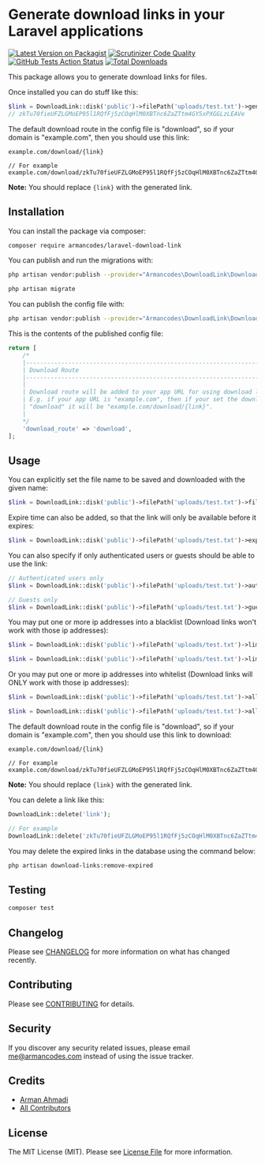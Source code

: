 # Generate download links in your Laravel applications

[![Latest Version on Packagist](https://img.shields.io/packagist/v/armancodes/laravel-download-link)](https://packagist.org/packages/armancodes/laravel-download-link)
[![Scrutinizer Code Quality](https://img.shields.io/scrutinizer/quality/g/armancodes/laravel-download-link)](https://scrutinizer-ci.com/g/armancodes/laravel-download-link)
[![GitHub Tests Action Status](https://img.shields.io/github/workflow/status/armancodes/laravel-download-link/Tests?label=tests)](https://github.com/armancodes/laravel-download-link/actions?query=workflow%3ATests+branch%3Amaster)
[![Total Downloads](https://img.shields.io/packagist/dt/armancodes/laravel-download-link)](https://packagist.org/packages/armancodes/laravel-download-link)

This package allows you to generate download links for files.

Once installed you can do stuff like this:

```php
$link = DownloadLink::disk('public')->filePath('uploads/test.txt')->generate();
// zkTu70fieUFZLGMoEP95l1RQfFj5zCOqHlM0XBTnc6ZaZTtm4GY5xPXGGLzLEAVe
```

The default download route in the config file is "download", so if your domain is "example.com", then you should use this link:

```
example.com/download/{link}

// For example
example.com/download/zkTu70fieUFZLGMoEP95l1RQfFj5zCOqHlM0XBTnc6ZaZTtm4GY5xPXGGLzLEAVe
```

**Note:** You should replace `{link}` with the generated link.

## Installation

You can install the package via composer:

```bash
composer require armancodes/laravel-download-link
```

You can publish and run the migrations with:

```bash
php artisan vendor:publish --provider="Armancodes\DownloadLink\DownloadLinkServiceProvider" --tag="migrations"

php artisan migrate
```

You can publish the config file with:

```bash
php artisan vendor:publish --provider="Armancodes\DownloadLink\DownloadLinkServiceProvider" --tag="config"
```

This is the contents of the published config file:

```php
return [
    /*
    |--------------------------------------------------------------------------
    | Download Route
    |--------------------------------------------------------------------------
    |
    | Download route will be added to your app URL for using download links.
    | E.g. if your app URL is "example.com", then if your set the download route to
    | "download" it will be "example.com/download/{link}".
    |
    */
    'download_route' => 'download',
];
```

## Usage

You can explicitly set the file name to be saved and downloaded with the given name:

```php
$link = DownloadLink::disk('public')->filePath('uploads/test.txt')->fileName('new-text.txt')->generate();
```

Expire time can also be added, so that the link will only be available before it expires:

```php
$link = DownloadLink::disk('public')->filePath('uploads/test.txt')->expire(now()->addDay())->generate();
```

You can also specify if only authenticated users or guests should be able to use the link:

 ```php
// Authenticated users only
$link = DownloadLink::disk('public')->filePath('uploads/test.txt')->auth()->generate();

// Guests only
$link = DownloadLink::disk('public')->filePath('uploads/test.txt')->guest()->generate();
 ```

You may put one or more ip addresses into a blacklist (Download links won't work with those ip addresses):

```php
$link = DownloadLink::disk('public')->filePath('uploads/test.txt')->limitIp('127.0.0.1')->generate();

$link = DownloadLink::disk('public')->filePath('uploads/test.txt')->limitIp(['127.0.0.1', '127.0.0.2', '127.0.0.3'])->generate();
```

Or you may put one or more ip addresses into whitelist (Download links will ONLY work with those ip addresses):

```php
$link = DownloadLink::disk('public')->filePath('uploads/test.txt')->allowIp('127.0.0.1')->generate();

$link = DownloadLink::disk('public')->filePath('uploads/test.txt')->allowIp(['127.0.0.1', '127.0.0.2', '127.0.0.3'])->generate();
```

The default download route in the config file is "download", so if your domain is "example.com", then you should use this link to download:

```
example.com/download/{link}

// For example
example.com/download/zkTu70fieUFZLGMoEP95l1RQfFj5zCOqHlM0XBTnc6ZaZTtm4GY5xPXGGLzLEAVe
```

**Note:** You should replace `{link}` with the generated link.

You can delete a link like this:

```php
DownloadLink::delete('link');

// For example
DownloadLink::delete('zkTu70fieUFZLGMoEP95l1RQfFj5zCOqHlM0XBTnc6ZaZTtm4GY5xPXGGLzLEAVe');
```

You may delete the expired links in the database using the command below:

```bash
php artisan download-links:remove-expired
```

## Testing

``` bash
composer test
```

## Changelog

Please see [CHANGELOG](CHANGELOG.md) for more information on what has changed recently.

## Contributing

Please see [CONTRIBUTING](.github/CONTRIBUTING.md) for details.

## Security

If you discover any security related issues, please email me@armancodes.com instead of using the issue tracker.

## Credits

- [Arman Ahmadi](https://github.com/armancodes)
- [All Contributors](../../contributors)

## License

The MIT License (MIT). Please see [License File](LICENSE.md) for more information.
